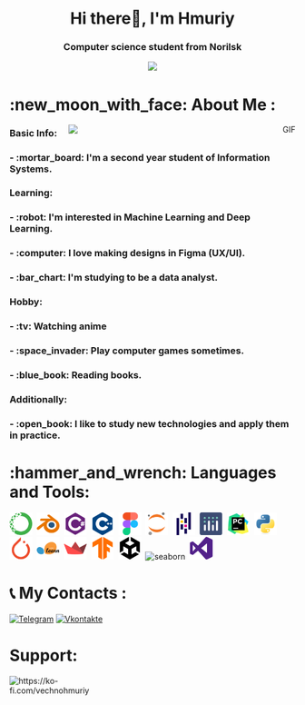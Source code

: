 <h1 align="center">Hi there👋, I'm Hmuriy</h1>
<h3 align="center">Computer science student from Norilsk</h3>

<div id="header" align="center">
<img src="https://media0.giphy.com/media/v1.Y2lkPTc5MGI3NjExM3AzZ3B1Nm0xa240MWgzMjlubnU0c2Nqc3JhYTh1MmRrM3c0ZDk4NiZlcD12MV9pbnRlcm5hbF9naWZfYnlfaWQmY3Q9Zw/cxPtMDHG8Ljry/giphy.gif"width="1000"/>
</div>

<h1 align="left">:new_moon_with_face: About Me :</h1>
<div align="right">
<img hight="200" width="400" alt="GIF" align="right"src="https://media4.giphy.com/media/v1.Y2lkPTc5MGI3NjExMGl1dWRmOXBlY292YmM3cXUyd3BqdTY5d3N4M3BscWlkMHo4YzhzZSZlcD12MV9pbnRlcm5hbF9naWZfYnlfaWQmY3Q9Zw/xyY4ZhXchE0qA/giphy.gif"/>
</div>

<h3 align="left">Basic Info:</h3>
<h3 align="left"> - :mortar_board: I'm a second year student of Information Systems.</h3>
  
<h3 align="left"> Learning:</h3>
<h3 align="left"> - :robot: I'm interested in Machine Learning and Deep Learning. </h3>
<h3 align="left"> - :computer: I love making designs in Figma (UX/UI). </h3>
<h3 align="left"> - :bar_chart: I'm studying to be a data analyst. </h3>

<h3 align="left"> Hobby:</h3>
<h3 align="left"> - :tv: Watching anime </h3>
<h3 align="left"> - :space_invader: Play computer games sometimes. </h3>
<h3 align="left"> - :blue_book: Reading books. </h3> 

<h3 align="left">Additionally:</h3>
<h3 align="left"> - :open_book: I like to study new technologies and apply them in practice.</h3>

<h1 align="left">:hammer_and_wrench: Languages and Tools:</h1>

<img src="https://github.com/devicons/devicon/blob/master/icons/anaconda/anaconda-original.svg" title="Anaconda" alt="Anaconda" width="40" height="40"/>&nbsp;
<img src="https://github.com/devicons/devicon/blob/master/icons/blender/blender-original.svg" title="Blender" alt="Blender" width="40" height="40"/>&nbsp;
<img src="https://github.com/devicons/devicon/blob/master/icons/csharp/csharp-plain.svg" title="csharp" alt="csharp" width="40" height="40"/>&nbsp;
<img src="https://github.com/devicons/devicon/blob/master/icons/cplusplus/cplusplus-plain.svg" title="cplusplus" alt="cplusplus" width="40" height="40"/>&nbsp;
<img src="https://github.com/devicons/devicon/blob/master/icons/figma/figma-original.svg" title="figma" alt="figma" width="40" height="40"/>&nbsp;
<img src="https://github.com/devicons/devicon/blob/master/icons/jupyter/jupyter-original.svg" title="jupyter" alt="jupyter" width="40" height="40"/>&nbsp;
<img src="https://github.com/devicons/devicon/blob/master/icons/pandas/pandas-original.svg" title="pandas" alt="pandas" width="40" height="40"/>&nbsp;
<img src="https://github.com/devicons/devicon/blob/master/icons/plotly/plotly-original.svg" title="plotly" alt="plotly" width="40" height="40"/>&nbsp;
<img src="https://github.com/devicons/devicon/blob/master/icons/pycharm/pycharm-original.svg" title="pycharm" alt="pycharm" width="40" height="40"/>&nbsp;
<img src="https://github.com/devicons/devicon/blob/master/icons/python/python-original.svg" title="python" alt="python" width="40" height="40"/>&nbsp;
<img src="https://github.com/devicons/devicon/blob/master/icons/pytorch/pytorch-original.svg" title="pytorch" alt="pytorch" width="40" height="40"/>&nbsp;
<img src="https://github.com/devicons/devicon/blob/master/icons/scikitlearn/scikitlearn-original.svg" title="scikitlearn" alt="scikitlearn" width="40" height="40"/>&nbsp;
<img src="https://github.com/devicons/devicon/blob/master/icons/streamlit/streamlit-original.svg" title="streamlit" alt="streamlit" width="40" height="40"/>&nbsp;
<img src="https://github.com/devicons/devicon/blob/master/icons/tensorflow/tensorflow-original.svg" title="tensorflow" alt="tensorflow" width="40" height="40"/>&nbsp;
<img src="https://github.com/devicons/devicon/blob/master/icons/unity/unity-plain.svg" title="unity" alt="unity" width="40" height="40"/>&nbsp;
<img src="https://seaborn.pydata.org/_images/logo-mark-lightbg.svg" alt="seaborn"  title="seaborn" alt="seaborn" width="40" height="40"/>&nbsp;
<img src="https://github.com/devicons/devicon/blob/master/icons/visualstudio/visualstudio-plain.svg" title="visualstudio" alt="visualstudio" width="40" height="40"/>

<h1 align="left">📞 My Contacts :</h1>

[![Telegram](https://img.shields.io/badge/-Telegram-090909?style=for-the-badge&logo=telegram)](https://t.me/Chthon22)
[![Vkontakte](https://img.shields.io/badge/-VK-090909?style=for-the-badge&logo=Vk&logoColor=4F7DB3)](https://vk.com/hasly22)

<h1 align="left">Support:</h1>
<p><a href="https://ko-fi.com/https://ko-fi.com/vechnohmuriy"> <img align="left" src="https://cdn.ko-fi.com/cdn/kofi3.png?v=3" height="50" width="210" alt="https://ko-fi.com/vechnohmuriy" /></a></p><br><br>

